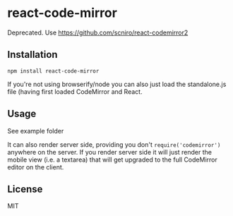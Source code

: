 # react-code-mirror

Deprecated. Use https://github.com/scniro/react-codemirror2

## Installation

    npm install react-code-mirror

If you're not using browserify/node you can also just load the standalone.js file (having first loaded CodeMirror and React.

## Usage

See example folder

It can also render server side, providing you don't `require('codemirror')` anywhere on the server.  If you render server side it will just render the mobile view (i.e. a textarea) that will get upgraded to the full CodeMirror editor on the client.

## License

  MIT

